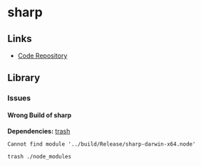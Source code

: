 # sharp

## Links

- [Code Repository](https://github.com/lovell/sharp)

## Library

### Issues

#### Wrong Build of sharp

**Dependencies:** [trash](/trash.md)

```log
Cannot find module '../build/Release/sharp-darwin-x64.node'
```

```sh
trash ./node_modules
```
